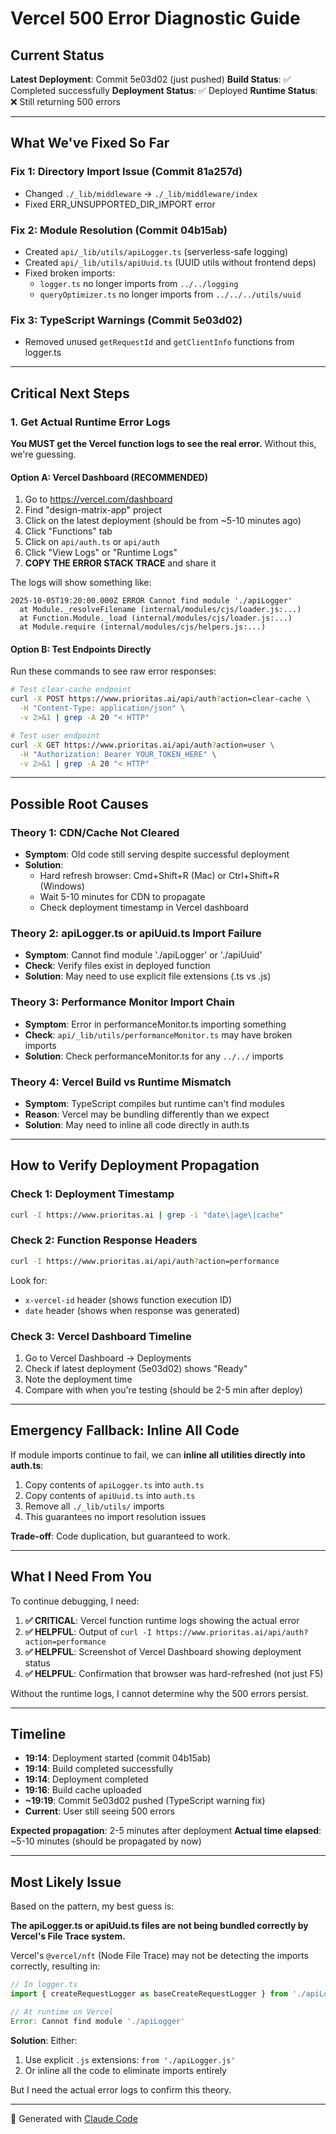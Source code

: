# Vercel 500 Error Diagnostic Guide

## Current Status

**Latest Deployment**: Commit 5e03d02 (just pushed)
**Build Status**: ✅ Completed successfully
**Deployment Status**: ✅ Deployed
**Runtime Status**: ❌ Still returning 500 errors

---

## What We've Fixed So Far

### Fix 1: Directory Import Issue (Commit 81a257d)
- Changed `./_lib/middleware` → `./_lib/middleware/index`
- Fixed ERR_UNSUPPORTED_DIR_IMPORT error

### Fix 2: Module Resolution (Commit 04b15ab)
- Created `api/_lib/utils/apiLogger.ts` (serverless-safe logging)
- Created `api/_lib/utils/apiUuid.ts` (UUID utils without frontend deps)
- Fixed broken imports:
  - `logger.ts` no longer imports from `../../logging`
  - `queryOptimizer.ts` no longer imports from `../../../utils/uuid`

### Fix 3: TypeScript Warnings (Commit 5e03d02)
- Removed unused `getRequestId` and `getClientInfo` functions from logger.ts

---

## Critical Next Steps

### 1. Get Actual Runtime Error Logs

**You MUST get the Vercel function logs to see the real error.** Without this, we're guessing.

#### Option A: Vercel Dashboard (RECOMMENDED)
1. Go to https://vercel.com/dashboard
2. Find "design-matrix-app" project
3. Click on the latest deployment (should be from ~5-10 minutes ago)
4. Click "Functions" tab
5. Click on `api/auth.ts` or `api/auth`
6. Click "View Logs" or "Runtime Logs"
7. **COPY THE ERROR STACK TRACE** and share it

The logs will show something like:
```
2025-10-05T19:20:00.000Z ERROR Cannot find module './apiLogger'
  at Module._resolveFilename (internal/modules/cjs/loader.js:...)
  at Function.Module._load (internal/modules/cjs/loader.js:...)
  at Module.require (internal/modules/cjs/helpers.js:...)
```

#### Option B: Test Endpoints Directly

Run these commands to see raw error responses:

```bash
# Test clear-cache endpoint
curl -X POST https://www.prioritas.ai/api/auth?action=clear-cache \
  -H "Content-Type: application/json" \
  -v 2>&1 | grep -A 20 "< HTTP"

# Test user endpoint
curl -X GET https://www.prioritas.ai/api/auth?action=user \
  -H "Authorization: Bearer YOUR_TOKEN_HERE" \
  -v 2>&1 | grep -A 20 "< HTTP"
```

---

## Possible Root Causes

### Theory 1: CDN/Cache Not Cleared
- **Symptom**: Old code still serving despite successful deployment
- **Solution**:
  - Hard refresh browser: Cmd+Shift+R (Mac) or Ctrl+Shift+R (Windows)
  - Wait 5-10 minutes for CDN to propagate
  - Check deployment timestamp in Vercel dashboard

### Theory 2: apiLogger.ts or apiUuid.ts Import Failure
- **Symptom**: Cannot find module './apiLogger' or './apiUuid'
- **Check**: Verify files exist in deployed function
- **Solution**: May need to use explicit file extensions (.ts vs .js)

### Theory 3: Performance Monitor Import Chain
- **Symptom**: Error in performanceMonitor.ts importing something
- **Check**: `api/_lib/utils/performanceMonitor.ts` may have broken imports
- **Solution**: Check performanceMonitor.ts for any `../../` imports

### Theory 4: Vercel Build vs Runtime Mismatch
- **Symptom**: TypeScript compiles but runtime can't find modules
- **Reason**: Vercel may be bundling differently than we expect
- **Solution**: May need to inline all code directly in auth.ts

---

## How to Verify Deployment Propagation

### Check 1: Deployment Timestamp
```bash
curl -I https://www.prioritas.ai | grep -i "date\|age\|cache"
```

### Check 2: Function Response Headers
```bash
curl -I https://www.prioritas.ai/api/auth?action=performance
```
Look for:
- `x-vercel-id` header (shows function execution ID)
- `date` header (shows when response was generated)

### Check 3: Vercel Dashboard Timeline
1. Go to Vercel Dashboard → Deployments
2. Check if latest deployment (5e03d02) shows "Ready"
3. Note the deployment time
4. Compare with when you're testing (should be 2-5 min after deploy)

---

## Emergency Fallback: Inline All Code

If module imports continue to fail, we can **inline all utilities directly into auth.ts**:

1. Copy contents of `apiLogger.ts` into `auth.ts`
2. Copy contents of `apiUuid.ts` into `auth.ts`
3. Remove all `./_lib/utils/` imports
4. This guarantees no import resolution issues

**Trade-off**: Code duplication, but guaranteed to work.

---

## What I Need From You

To continue debugging, I need:

1. **✅ CRITICAL**: Vercel function runtime logs showing the actual error
2. **✅ HELPFUL**: Output of `curl -I https://www.prioritas.ai/api/auth?action=performance`
3. **✅ HELPFUL**: Screenshot of Vercel Dashboard showing deployment status
4. **✅ HELPFUL**: Confirmation that browser was hard-refreshed (not just F5)

Without the runtime logs, I cannot determine why the 500 errors persist.

---

## Timeline

- **19:14**: Deployment started (commit 04b15ab)
- **19:14**: Build completed successfully
- **19:14**: Deployment completed
- **19:16**: Build cache uploaded
- **~19:19**: Commit 5e03d02 pushed (TypeScript warning fix)
- **Current**: User still seeing 500 errors

**Expected propagation**: 2-5 minutes after deployment
**Actual time elapsed**: ~5-10 minutes (should be propagated by now)

---

## Most Likely Issue

Based on the pattern, my best guess is:

**The apiLogger.ts or apiUuid.ts files are not being bundled correctly by Vercel's File Trace system.**

Vercel's `@vercel/nft` (Node File Trace) may not be detecting the imports correctly, resulting in:
```javascript
// In logger.ts
import { createRequestLogger as baseCreateRequestLogger } from './apiLogger'

// At runtime on Vercel
Error: Cannot find module './apiLogger'
```

**Solution**: Either:
1. Use explicit `.js` extensions: `from './apiLogger.js'`
2. Or inline all the code to eliminate imports entirely

But I need the actual error logs to confirm this theory.

---

🤖 Generated with [Claude Code](https://claude.com/claude-code)
